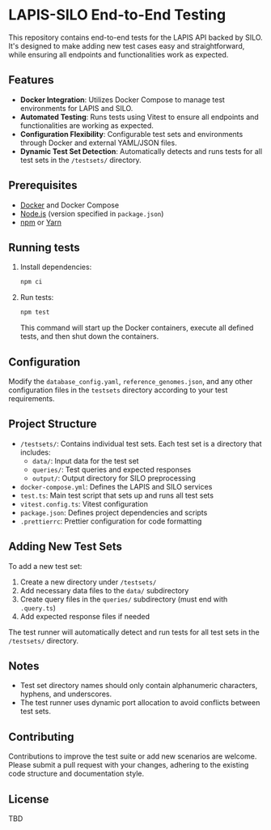# LAPIS-SILO End-to-End Testing

This repository contains end-to-end tests for the LAPIS API backed by SILO. It's designed to make adding new test cases easy and straightforward, while ensuring all endpoints and functionalities work as expected.

## Features

-   **Docker Integration**: Utilizes Docker Compose to manage test environments for LAPIS and SILO.
-   **Automated Testing**: Runs tests using Vitest to ensure all endpoints and functionalities are working as expected.
-   **Configuration Flexibility**: Configurable test sets and environments through Docker and external YAML/JSON files.
-   **Dynamic Test Set Detection**: Automatically detects and runs tests for all test sets in the `/testsets/` directory.

## Prerequisites

-   [Docker](https://www.docker.com/get-started) and Docker Compose
-   [Node.js](https://nodejs.org/en/) (version specified in `package.json`)
-   [npm](https://www.npmjs.com/get-npm) or [Yarn](https://yarnpkg.com/getting-started/install)

## Running tests

1. Install dependencies:

    ```bash
    npm ci
    ```

2. Run tests:

    ```bash
    npm test
    ```

    This command will start up the Docker containers, execute all defined tests, and then shut down the containers.

## Configuration

Modify the `database_config.yaml`, `reference_genomes.json`, and any other configuration files in the `testsets` directory according to your test requirements.

## Project Structure

-   `/testsets/`: Contains individual test sets. Each test set is a directory that includes:
    -   `data/`: Input data for the test set
    -   `queries/`: Test queries and expected responses
    -   `output/`: Output directory for SILO preprocessing
-   `docker-compose.yml`: Defines the LAPIS and SILO services
-   `test.ts`: Main test script that sets up and runs all test sets
-   `vitest.config.ts`: Vitest configuration
-   `package.json`: Defines project dependencies and scripts
-   `.prettierrc`: Prettier configuration for code formatting

## Adding New Test Sets

To add a new test set:

1. Create a new directory under `/testsets/`
2. Add necessary data files to the `data/` subdirectory
3. Create query files in the `queries/` subdirectory (must end with `.query.ts`)
4. Add expected response files if needed

The test runner will automatically detect and run tests for all test sets in the `/testsets/` directory.

## Notes

-   Test set directory names should only contain alphanumeric characters, hyphens, and underscores.
-   The test runner uses dynamic port allocation to avoid conflicts between test sets.

## Contributing

Contributions to improve the test suite or add new scenarios are welcome. Please submit a pull request with your changes, adhering to the existing code structure and documentation style.

## License

TBD

